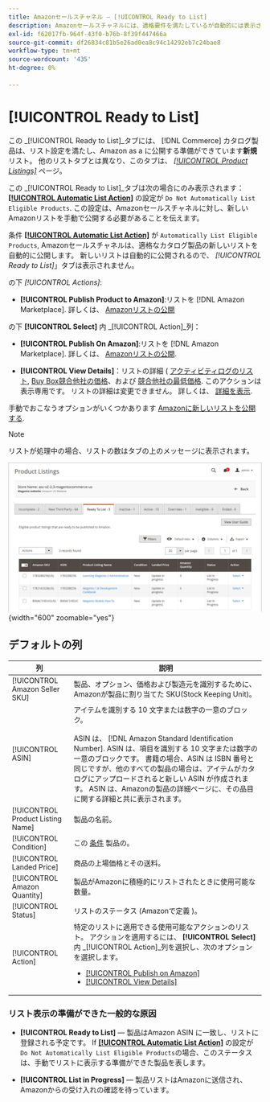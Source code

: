 ```yaml
---
title: Amazonセールスチャネル — [!UICONTROL Ready to List]
description: Amazonセールスチャネルには、適格要件を満たしているが自動的には表示されないコマース製品を確認できる「リストへの準備完了」タブが用意されています。
exl-id: f62017fb-964f-43f0-b76b-8f39f447466a
source-git-commit: df26834c81b5e26ad0ea8c94c14292eb7c24bae8
workflow-type: tm+mt
source-wordcount: '435'
ht-degree: 0%

---
```


# [!UICONTROL Ready to List]

この _[!UICONTROL Ready to List]_タブには、 [!DNL Commerce] カタログ製品は、リスト設定を満たし、Amazon as a に公開する準備ができています&#x200B;**新規**リスト。 他のリストタブとは異なり、このタブは、 [_[!UICONTROL Product Listings]_](./managing-product-listings.md) ページ。

この _[!UICONTROL Ready to List]_タブは次の場合にのみ表示されます： [**[!UICONTROL Automatic List Action]**](./product-listing-actions.md) の設定が `Do Not Automatically List Eligible Products`. この設定は、Amazonセールスチャネルに対し、新しいAmazonリストを手動で公開する必要があることを伝えます。

条件 [**[!UICONTROL Automatic List Action]**](./product-listing-actions.md) が `Automatically List Eligible Products`, Amazonセールスチャネルは、適格なカタログ製品の新しいリストを自動的に公開します。 新しいリストは自動的に公開されるので、 _[!UICONTROL Ready to List]_」タブは表示されません。

の下 _[!UICONTROL Actions]_:

- **[!UICONTROL Publish Product to Amazon]**:リストを [!DNL Amazon Marketplace]. 詳しくは、 [Amazonリストの公開](./publish-listings-manually.md)

の下 **[!UICONTROL Select]** 内 _[!UICONTROL Action]_列：

- **[!UICONTROL Publish On Amazon]**:リストを [!DNL Amazon Marketplace]. 詳しくは、 [Amazonリストの公開](./publish-listings-manually.md).

- **[!UICONTROL View Details]**：リストの詳細 ( [アクティビティログのリスト](./product-listing-details.md#listing-activity-log), [Buy Box競合他社の価格](./product-listing-details.md#buy-box-competitor-pricing)、および [競合他社の最低価格](./product-listing-details.md#lowest-competitor-pricing). このアクションは表示専用です。 リストの詳細は変更できません。 詳しくは、 [詳細を表示](./product-listing-details.md).

手動でおこなうオプションがいくつかあります [Amazonに新しいリストを公開する](./publish-listings-manually.md).

>[!NOTE]
>リストが処理中の場合、リストの数はタブの上のメッセージに表示されます。

![リストへの登録準備完了](assets/amazon-ready-to-list.png){width="600" zoomable="yes"}

## デフォルトの列

| 列 | 説明 |
|---|---|
| [!UICONTROL Amazon Seller SKU] | 製品、オプション、価格および製造元を識別するために、Amazonが製品に割り当てた SKU(Stock Keeping Unit)。 |
| [!UICONTROL ASIN] | アイテムを識別する 10 文字または数字の一意のブロック。<br><br>ASIN は、 [!DNL Amazon Standard Identification Number]. ASIN は、項目を識別する 10 文字または数字の一意のブロックです。 書籍の場合、ASIN は ISBN 番号と同じですが、他のすべての製品の場合は、アイテムがカタログにアップロードされると新しい ASIN が作成されます。 ASIN は、Amazonの製品の詳細ページに、その品目に関する詳細と共に表示されます。 |
| [!UICONTROL Product Listing Name] | 製品の名前。 |
| [!UICONTROL Condition] | この [条件](./product-listing-condition.md) 製品の。 |
| [!UICONTROL Landed Price] | 商品の上場価格とその送料。 |
| [!UICONTROL Amazon Quantity] | 製品がAmazonに積極的にリストされたときに使用可能な数量。 |
| [!UICONTROL Status] | リストのステータス (Amazonで定義 )。 |
| [!UICONTROL Action] | 特定のリストに適用できる使用可能なアクションのリスト。 アクションを適用するには、 **[!UICONTROL Select]** 内 _[!UICONTROL Action]_列を選択し、次のオプションを選択します。<ul><li>[[!UICONTROL Publish on Amazon]](./publish-listings-manually.md)</li><li>[[!UICONTROL View Details]](./product-listing-details.md)</li></ul> |

### リスト表示の準備ができた一般的な原因

- **[!UICONTROL Ready to List]**  — 製品はAmazon ASIN に一致し、リストに登録される予定です。 If [**[!UICONTROL Automatic List Action]**](./product-listing-actions.md) の設定が `Do Not Automatically List Eligible Products`の場合、このステータスは、手動でリストに表示する準備ができた製品を表します。

- **[!UICONTROL List in Progress]**  — 製品リストはAmazonに送信され、Amazonからの受け入れの確認を待っています。
